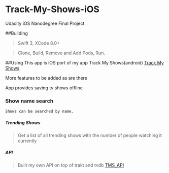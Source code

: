 # Track-My-Shows-iOS
Udacity iOS Nanodegree Final Project

##Building
> Swift 3, XCode 8.0+

> Clone, Build, Remove and Add Pods, Run.

##Using
This app is iOS port of my app Track My Shows(android) [Track My Shows](https://play.google.com/store/apps/details?id=ss.delta.com.trackmyshows)

More features to be added as are there

App provides saving tv shows offline

### Show name search
`Shows can be searched by name.`

##### Trending Shows
>Get a list of all trending shows with the number of people watching it currently

##### API
>Built my own API on top of trakt and tvdb [TMS_API](https://github.com/chashmeetsingh/TMS_API)

